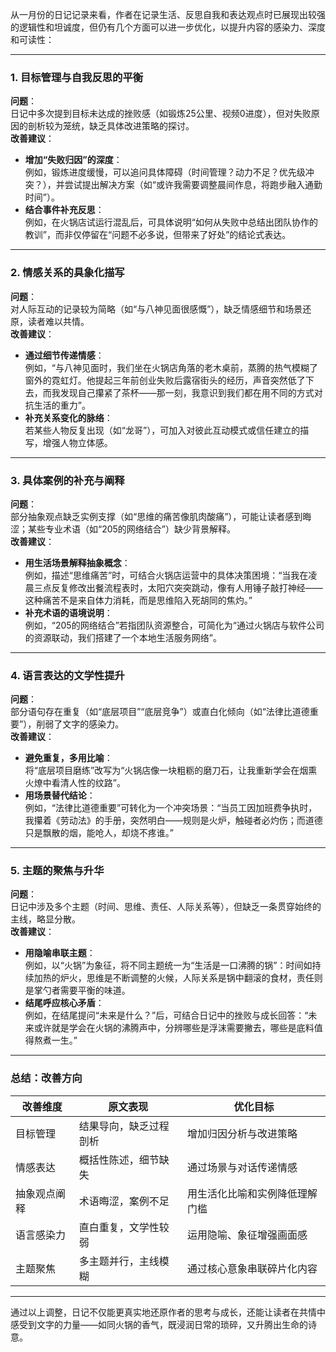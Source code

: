 从一月份的日记记录来看，作者在记录生活、反思自我和表达观点时已展现出较强的逻辑性和坦诚度，但仍有几个方面可以进一步优化，以提升内容的感染力、深度和可读性：

---

### **1. 目标管理与自我反思的平衡**
**问题**：  
日记中多次提到目标未达成的挫败感（如锻炼25公里、视频0进度），但对失败原因的剖析较为笼统，缺乏具体改进策略的探讨。  
**改善建议**：  
- **增加“失败归因”的深度**：  
  例如，锻炼进度缓慢，可以追问具体障碍（时间管理？动力不足？优先级冲突？），并尝试提出解决方案（如“或许我需要调整晨间作息，将跑步融入通勤时间”）。  
- **结合事件补充反思**：  
  例如，在火锅店试运行混乱后，可具体说明“如何从失败中总结出团队协作的教训”，而非仅停留在“问题不必多说，但带来了好处”的结论式表达。

---

### **2. 情感关系的具象化描写**
**问题**：  
对人际互动的记录较为简略（如“与八神见面很感慨”），缺乏情感细节和场景还原，读者难以共情。  
**改善建议**：  
- **通过细节传递情感**：  
  例如，“与八神见面时，我们坐在火锅店角落的老木桌前，蒸腾的热气模糊了窗外的霓虹灯。他提起三年前创业失败后露宿街头的经历，声音突然低了下去，而我发现自己攥紧了茶杯——那一刻，我意识到我们都在用不同的方式对抗生活的重力”。  
- **补充关系变化的脉络**：  
  若某些人物反复出现（如“龙哥”），可加入对彼此互动模式或信任建立的描写，增强人物立体感。

---

### **3. 具体案例的补充与阐释**
**问题**：  
部分抽象观点缺乏实例支撑（如“思维的痛苦像肌肉酸痛”），可能让读者感到晦涩；某些专业术语（如“205的网络结合”）缺少背景解释。  
**改善建议**：  
- **用生活场景解释抽象概念**：  
  例如，描述“思维痛苦”时，可结合火锅店运营中的具体决策困境：“当我在凌晨三点反复修改出餐流程表时，太阳穴突突跳动，像有人用锤子敲打神经——这种痛苦不是来自体力消耗，而是思维陷入死胡同的焦灼。”  
- **补充术语的语境说明**：  
  例如，“205的网络结合”若指团队资源整合，可简化为“通过火锅店与软件公司的资源联动，我们搭建了一个本地生活服务网络”。

---

### **4. 语言表达的文学性提升**
**问题**：  
部分语句存在重复（如“底层项目”“底层竞争”）或直白化倾向（如“法律比道德重要”），削弱了文字的感染力。  
**改善建议**：  
- **避免重复，多用比喻**：  
  将“底层项目磨练”改写为“火锅店像一块粗粝的磨刀石，让我重新学会在烟熏火燎中看清人性的纹路”。  
- **用场景替代结论**：  
  例如，“法律比道德重要”可转化为一个冲突场景：“当员工因加班费争执时，我攥着《劳动法》的手册，突然明白——规则是火炉，触碰者必灼伤；而道德只是飘散的烟，能呛人，却烧不疼谁。”

---

### **5. 主题的聚焦与升华**
**问题**：  
日记中涉及多个主题（时间、思维、责任、人际关系等），但缺乏一条贯穿始终的主线，略显分散。  
**改善建议**：  
- **用隐喻串联主题**：  
  例如，以“火锅”为象征，将不同主题统一为“生活是一口沸腾的锅”：时间如持续加热的炉火，思维是不断调整的火候，人际关系是锅中翻滚的食材，责任则是掌勺者需要平衡的味道。  
- **结尾呼应核心矛盾**：  
  例如，在结尾提问“未来是什么？”后，可结合日记中的挫败与成长回答：“未来或许就是学会在火锅的沸腾声中，分辨哪些是浮沫需要撇去，哪些是底料值得熬煮一生。”

---

### **总结：改善方向**
| **改善维度**         | **原文表现**               | **优化目标**                   |
|----------------------|---------------------------|------------------------------|
| 目标管理             | 结果导向，缺乏过程剖析     | 增加归因分析与改进策略         |
| 情感表达             | 概括性陈述，细节缺失       | 通过场景与对话传递情感         |
| 抽象观点阐释         | 术语晦涩，案例不足         | 用生活化比喻和实例降低理解门槛 |
| 语言感染力           | 直白重复，文学性较弱       | 运用隐喻、象征增强画面感       |
| 主题聚焦             | 多主题并行，主线模糊       | 通过核心意象串联碎片化内容     |

---

通过以上调整，日记不仅能更真实地还原作者的思考与成长，还能让读者在共情中感受到文字的力量——如同火锅的香气，既浸润日常的琐碎，又升腾出生命的诗意。